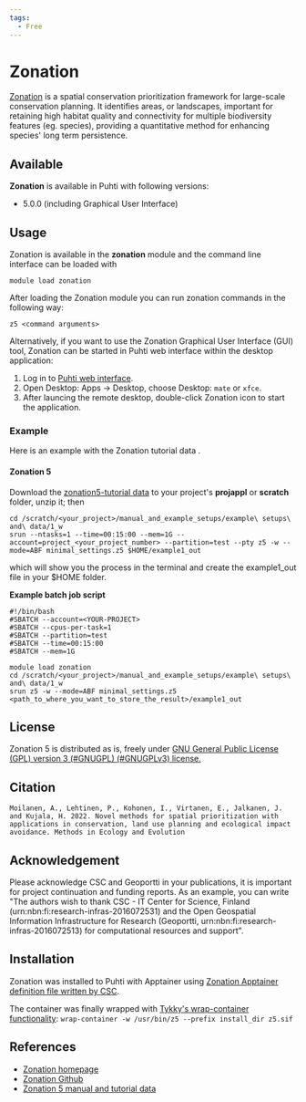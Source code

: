 ```yaml
---
tags:
  - Free
---
```


# Zonation

[Zonation](https://zonationteam.github.io/Zonation5/) is a spatial conservation prioritization framework for large-scale conservation planning. It identifies areas, or landscapes, important for retaining high habitat quality and connectivity for multiple biodiversity features (eg. species), providing a quantitative method for enhancing species' long term persistence.


## Available

__Zonation__ is available in Puhti with following versions:

* 5.0.0 (including Graphical User Interface)


## Usage

Zonation is available in the __zonation__ module and the command line interface can be loaded with

`module load zonation`

After loading the Zonation module you can run zonation commands in the following way:

```
z5 <command arguments>
```

Alternatively, if you want to use the Zonation Graphical User Interface (GUI) tool, Zonation can be started in Puhti web interface within the desktop application:

1. Log in to [Puhti web interface](https://puhti.csc.fi).
2. Open Desktop: Apps -> Desktop, choose Desktop: `mate` or `xfce`. 
3. After launcing the remote desktop, double-click Zonation icon to start the application.

### Example

Here is an example with the Zonation tutorial data .


    
#### Zonation 5

Download the [zonation5-tutorial data](https://github.com/zonationteam/Zonation5/releases/download/v1.0/manual_and_example_setups.zip) to your project's __projappl__ or __scratch__ folder, unzip it; then

```
cd /scratch/<your_project>/manual_and_example_setups/example\ setups\ and\ data/1_w
srun --ntasks=1 --time=00:15:00 --mem=1G --account=project_<your_project_number> --partition=test --pty z5 -w --mode=ABF minimal_settings.z5 $HOME/example1_out
```
which will show you the process in the terminal and create the example1_out file in your $HOME folder.

**Example batch job script**

```
#!/bin/bash
#SBATCH --account=<YOUR-PROJECT>
#SBATCH --cpus-per-task=1
#SBATCH --partition=test
#SBATCH --time=00:15:00
#SBATCH --mem=1G

module load zonation
cd /scratch/<your_project>/manual_and_example_setups/example\ setups\ and\ data/1_w
srun z5 -w --mode=ABF minimal_settings.z5 <path_to_where_you_want_to_store_the_result>/example1_out
```

## License 

Zonation 5 is distributed as is, freely under [GNU General Public License (GPL) version 3 (#GNUGPL) (#GNUGPLv3) license.](https://www.gnu.org/licenses/gpl-3.0.html)


## Citation

`Moilanen, A., Lehtinen, P., Kohonen, I., Virtanen, E., Jalkanen, J. and Kujala, H. 2022. Novel methods for spatial prioritization with applications in conservation, land use planning and ecological impact avoidance. Methods in Ecology and Evolution`


## Acknowledgement

Please acknowledge CSC and Geoportti in your publications, it is important for project continuation and funding reports.
As an example, you can write "The authors wish to thank CSC - IT Center for Science, Finland (urn:nbn:fi:research-infras-2016072531) and the Open Geospatial Information Infrastructure for Research (Geoportti, urn:nbn:fi:research-infras-2016072513) for computational resources and support".


## Installation

Zonation was installed to Puhti with Apptainer using [Zonation Apptainer definition file written by CSC](https://raw.githubusercontent.com/CSCfi/singularity-recipes/main/zonation/zonation5.def). 

The container was finally wrapped with [Tykky's wrap-container functionality](../computing/containers/tykky.md#container-based-installations): `wrap-container -w /usr/bin/z5 --prefix install_dir z5.sif`


## References

* [Zonation homepage](https://zonationteam.github.io/Zonation5/)
* [Zonation Github](https://github.com/zonationteam/Zonation5)
* [Zonation 5 manual and tutorial data](https://github.com/zonationteam/Zonation5/releases/download/v1.0/manual_and_example_setups.zip)




